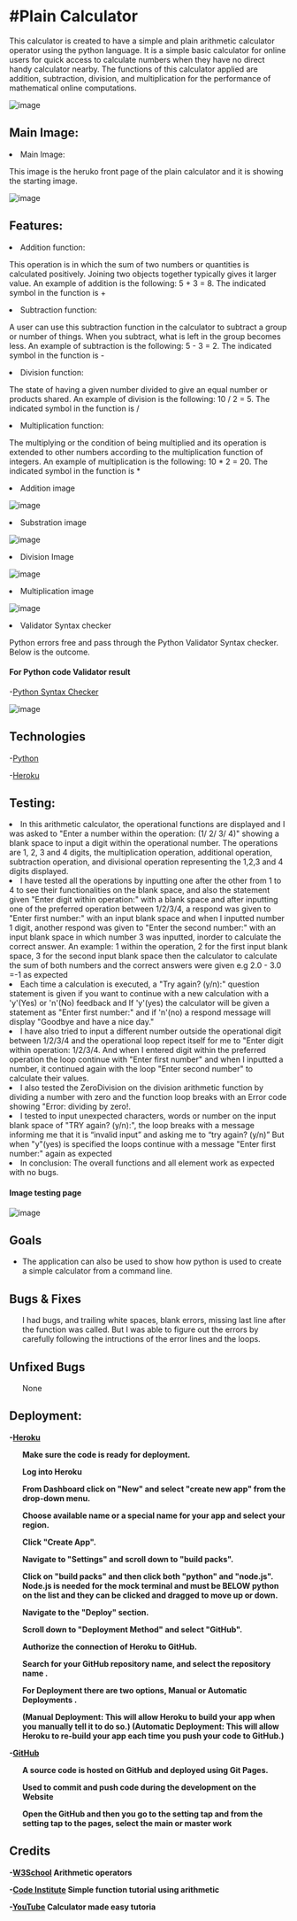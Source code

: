 <h1>#Plain Calculator</h1>
This calculator is created to have a simple and plain arithmetic calculator operator using the python language.
It is a simple basic calculator for online users for quick access to calculate numbers when they have no direct handy calculator nearby. The functions of this calculator applied are addition, subtraction, division, and multiplication for the performance of mathematical online computations.

![image](/docs/python2.PNG)

<h2><Strong>Main Image:</strong></h2>

<li>Main Image: </li>
</ul>

<p> This image is the heruko front page of the plain calculator and it is showing the starting image.

![image](/docs/python1.PNG)



<h2><Strong>Features:</strong></h2>

<li>Addition function: </li>
</ul>

<p> This operation is in which the sum of two numbers or quantities is calculated positively. Joining two objects together typically gives it larger value.
An example of addition is the following: 5 + 3 = 8. 
The indicated symbol in the function is +

<li> Subtraction function: </li>
</ul>

<p> A user can use this subtraction function in the calculator to subtract a group or number of things. When you subtract, what is left in the group becomes less. An example of subtraction is the following: 5 - 3 = 2.
The indicated symbol in the function is -

<li> Division function: </li>
</ul>

<p> The state of having a given number divided to give an equal number or products shared. An example of division is the following: 10 / 2 = 5.
The indicated symbol in the function is /

<li> Multiplication function: </li>
</ul>

<p> The multiplying or the condition of being multiplied and its operation is extended to other numbers according to the multiplication function of integers. An example of multiplication is the following: 10 * 2 = 20. 
The indicated symbol in the function is *

<li>Addition image</li>
</ul>

![image](/docs/plus.PNG)


<li>Substration image</li>
</ul>

![image](/docs/substraction.PNG)


<li>Division Image</li>
</ul>

![image](/docs/divide.PNG)


<li>Multiplication image</li>
</ul>

![image](/docs/multiplication.PNG)






<li>Validator Syntax checker</li>
</ul>


<p>Python errors free and pass through the Python Validator Syntax checker. Below is the outcome.

  
  <h4><Strong>For Python code Validator result</strong></h4>

-[Python Syntax Checker](https://extendsclass.com/python-tester/#validate_by_input/)



![image](/docs/new%20checker.PNG)

 <h2><Strong>Technologies</strong></h2>

  
-[Python](https://python.org/)

 
 -[Heroku](https://heroku.com/)
  
 
  
  


<h2><Strong>Testing:</strong></h2>




<li>In this arithmetic calculator, the operational functions are displayed and I was asked to "Enter a number within the operation: (1/ 2/ 3/ 4)" showing a blank space to input a digit within the operational number.
The operations are 1, 2, 3 and 4 digits, the multiplication operation, additional operation, subtraction operation, and divisional operation representing 
the 1,2,3 and 4 digits displayed.</li>
</ul>

<li> I have tested all the operations by inputting one after the other from 1 to 4 to see their functionalities on the blank space, and also the statement given "Enter digit within operation:" with a blank space and after inputting one of the preferred operation between 1/2/3/4, a respond was given to "Enter first number:" with an input blank space and when I inputted number 1 digit, another respond was given to "Enter the second number:" with an input blank space in which number 3 was inputted, inorder to calculate the correct answer. An example: 1 within the operation, 2 for the first input blank space, 3 for the second input blank space then the calculator to calculate the sum of both numbers and the correct answers were given e.g 2.0 - 3.0 =-1 as expected</li>


<li>Each time a calculation is executed, a "Try again? (y/n):" question statement is given if you want to continue with a new calculation with a 'y'(Yes) or 'n'(No) feedback and If 'y'(yes) the calculator will be given a statement as "Enter first number:" and if 'n'(no) a respond message will display "Goodbye and have a nice day."</li>


<li>I have also tried to input a different number outside the operational digit between 1/2/3/4 and the operational loop repect itself for me to "Enter digit within operation: 1/2/3/4. And when I entered digit within the preferred operation the loop continue with "Enter first number" and when I inputted a number, it continued again with the loop "Enter second number" to calculate their values.

<li>I also tested the ZeroDivision on the division arithmetic function by dividing a number with zero and the function loop breaks with an Error code showing "Error: dividing by zero!.</li>

<li>I tested to input unexpected characters, words or number on the input blank space of "TRY again? (y/n):", the loop breaks with a message informing me that it is “invalid input” and asking me to “try again? (y/n)” But when "y"(yes) is specified the loops continue with a message "Enter first number:" again as expected</li>


<li>In conclusion: The overall functions and all element work as expected with no bugs.</li>

<h4><Strong>Image testing page</strong></h4>


![image](/docs/new%20pic%20herok.PNG)


 
 
<h2><Strong>Goals</strong></h2>

 <ul>
<li>The application can also be used to show how python is used to create a simple calculator from a command line.
</ul>
  
  
  
 
   <h2><Strong>Bugs & Fixes</strong></h2>

<ul>
<p>I had bugs, and trailing white spaces, blank errors, missing last line after the function was called. But I was able to figure out the errors by carefully following the intructions of the error lines and the loops. </p>
</ul>
  
  
  <h2><Strong>Unfixed Bugs</strong></h2>

<ul>
<p>None</p>
</ul>


<h2><Strong>Deployment:</h2>
 
-[Heroku](https://www.heroku.com/github-students/signup)

  
  
 </p>
</ul>
<ul>
<p>Make sure the code is ready for deployment.</p>
 <p>Log into Heroku</p>
</ul>
<ul>
<p>From Dashboard click on "New" and select "create new app" from the drop-down menu.</p>
</ul>

<ul>
<p>Choose available name or a special name for your app and select your region.</p>
</ul>
  
</ul>
<ul>
<p>Click "Create App".</p>
 <p>Navigate to "Settings" and scroll down to "build packs".</p>
</ul>
<ul>
<p>Click on "build packs" and then click both "python" and "node.js". Node.js is needed for the mock terminal and must be BELOW python on the list and they can be clicked and dragged to move up or down.</p>
</ul>

<ul>
<p>Navigate to the "Deploy" section.</p>
</ul>
  
  <ul>
<p>Scroll down to "Deployment Method" and select "GitHub".</p>
</ul>
  
  <ul>
<p>Authorize the connection of Heroku to GitHub.</p>
</ul>
  
  <ul>
<p>Search for your GitHub repository name, and select the repository name .</p>
</ul>
  
  <ul>
<p>For Deployment there are two options,  Manual or Automatic Deployments .</p>
</ul>
  <ul>  
(Manual Deployment: This will allow Heroku to build your app when you manually tell it to do so.)
(Automatic Deployment: This will allow Heroku to re-build your app each time you push your code to GitHub.)

</ul></p>

-[GitHub](https://github.com/)

 </p>
</ul>
<ul>
<p>A source code is hosted on GitHub and deployed using Git Pages.</p>
 <p>Used to commit and push code during the development on the Website</p>
</ul>
<ul>
<p>Open the GitHub and then you go to the setting tap and from the setting tap to the pages, select the main or master work</p>
</ul>

 <h2><Strong>Credits</strong></h2>


-[W3School](https://www.w3schools.com/python/gloss_python_arithmetic_operators.asp) Arithmetic operators

-[Code Institute](https://www.youtube.com/watch?v=_gujNhpc0HQ&t=1s) Simple function tutorial using arithmetic

-[YouTube](https://www.youtube.com/watch?v=5_CAo_C523g)  Calculator made easy tutoria

